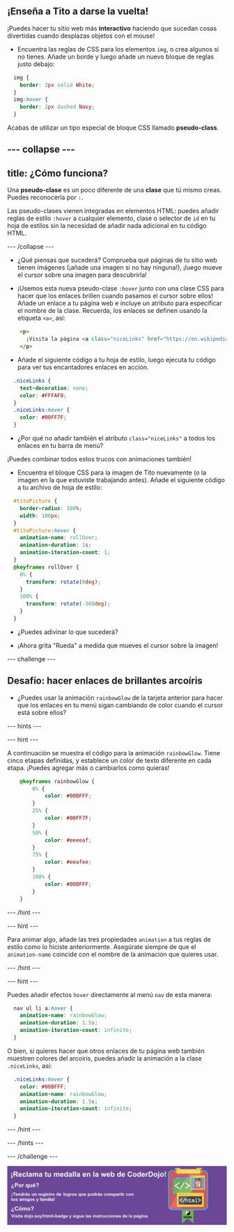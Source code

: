 ## ¡Enseña a Tito a darse la vuelta!

¡Puedes hacer tu sitio web más **interactivo** haciendo que sucedan cosas divertidas cuando desplazas objetos con el mouse!

+ Encuentra las reglas de CSS para los elementos `img`, o crea algunos si no tienes. Añade un borde y luego añade un nuevo bloque de reglas justo debajo:

```css
  img {
    border: 2px solid White;
  }
  img:hover {
    border: 2px dashed Navy;
  }
```

Acabas de utilizar un tipo especial de bloque CSS llamado **pseudo-class**.

## \--- collapse \---

## title: ¿Cómo funciona?

Una **pseudo-clase** es un poco diferente de una **clase** que tú mismo creas. Puedes reconocerla por `:`.

Las pseudo-clases vienen integradas en elementos HTML: puedes añadir reglas de estilo `:hover` a cualquier elemento, clase o selector de `id` en tu hoja de estilos sin la necesidad de añadir nada adicional en tu código HTML.

\--- /collapse \---

+ ¿Qué piensas que sucederá? Comprueba qué páginas de tu sitio web tienen imágenes (¡añade una imagen si no hay ninguna!), ¡luego mueve el cursor sobre una imagen para descubrirla!

+ ¡Usemos esta nueva pseudo-clase `:hover` junto con una clase CSS para hacer que los enlaces brillen cuando pasamos el cursor sobre ellos! Añade un enlace a tu página web e incluye un atributo para especificar el nombre de la clase. Recuerda, los enlaces se definen usando la etiqueta `<a>`, así:

```html
    <p>
      ¡Visita la página <a class="niceLinks" href="https://en.wikipedia.org/wiki/Ireland">Wikipedia</a> para aprender aún más sobre Irlanda!
    </p>
```

+ Añade el siguiente código a tu hoja de estilo, luego ejecuta tu código para ver tus encantadores enlaces en acción.

```css
  .niceLinks {
    text-decoration: none;
    color: #FFFAF0;
  }
  .niceLinks:hover {
    color: #00FF7F;
  }
```

+ ¿Por qué no añadir también el atributo `class="niceLinks"` a todos los enlaces en tu barra de menú?

¡Puedes combinar todos estos trucos con animaciones también!

+ Encuentra el bloque CSS para la imagen de Tito nuevamente (o la imagen en la que estuviste trabajando antes). Añade el siguiente código a tu archivo de hoja de estilo:

```css
  #titoPicture {
    border-radius: 100%;
    width: 100px;
  }
  #titoPicture:hover {
    animation-name: rollOver;
    animation-duration: 1s;
    animation-iteration-count: 1;
  }
  @keyframes rollOver {
    0% {
      transform: rotate(0deg);
    }
    100% {
      transform: rotate(-360deg);
    }
  }
```

+ ¿Puedes adivinar lo que sucederá?

+ ¡Ahora grita "Rueda" a medida que mueves el cursor sobre la imagen!

\--- challenge \---

## Desafío: hacer enlaces de brillantes arcoíris

+ ¿Puedes usar la animación `rainbowGlow` de la tarjeta anterior para hacer que los enlaces en tu menú sigan cambiando de color cuando el cursor está sobre ellos?

\--- hints \---

\--- hint \---

A continuación se muestra el código para la animación `rainbowGlow`. Tiene cinco etapas definidas, y establece un color de texto diferente en cada etapa. ¡Puedes agregar más o cambiarlos como quieras!

```css
    @keyframes rainbowGlow {
        0% {
            color: #00BFFF;
        }
        25% {
            color: #00FF7F;
        }
        50% {
            color: #eeeeaf;
        }
        75% {
            color: #eeafee;
        }
        100% {
            color: #00BFFF;
        }
    }
```

\--- /hint \---

\--- hint \---

Para animar algo, añade las tres propiedades `animation` a tus reglas de estilo como lo hiciste anteriormente. Asegúrate siempre de que el `animation-name` coincide con el nombre de la animación que quieres usar.

\--- /hint \---

\--- hint \---

Puedes añadir efectos `hover` directamente al menú `nav` de esta manera:

```css
  nav ul li a:hover {
    animation-name: rainbowGlow;
    animation-duration: 1.5s;
    animation-iteration-count: infinite;
  }
```

O bien, si quieres hacer que otros enlaces de tu página web también muestren colores del arcoíris, puedes añadir la animación a la clase `.niceLinks`, así:

```css
  .niceLinks:hover {
    color: #00BFFF;
    animation-name: rainbowGlow;
    animation-duration: 1.5s;
    animation-iteration-count: infinite;
  }
```

\--- /hint \---

\--- /hints \---

\--- /challenge \---

![](images/badge-footer-image-html-intermed.png)